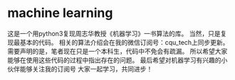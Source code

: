 # machine learning
  这是一个用python3复现周志华教授《机器学习》一书算法的库。
  当然，只是复现最基本的代码。
  相关的算法介绍会在我的微信订阅号：cqu_tech上同步更新。
  需要声明的是，笔者现在只是一个本科生，代码中不免会有疏漏。
  所以希望大家能够在使用这些代码的过程中指出存在的问题。
  最后希望对机器学习有兴趣的小伙伴能够关注我的订阅号
  大家一起学习，共同进步！
